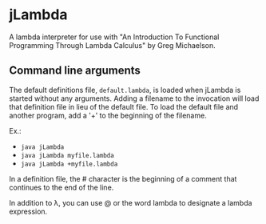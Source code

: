# jLambda

A lambda interpreter for use with "An Introduction To Functional Programming Through Lambda Calculus" by Greg Michaelson.

## Command line arguments

The default definitions file, `default.lambda`, is loaded when jLambda is started without any arguments. Adding a filename to the invocation will load that definition file in lieu of the default file. To load the default file and another program, add a '+' to the beginning of the filename.

Ex.:
- `java jLambda`
- `java jLambda myfile.lambda`
- `java jLambda +myfile.lambda`

In a definition file, the # character is the beginning of a comment that continues to the end of the line.

In addition to λ, you can use @ or the word lambda to designate a lambda expression.
